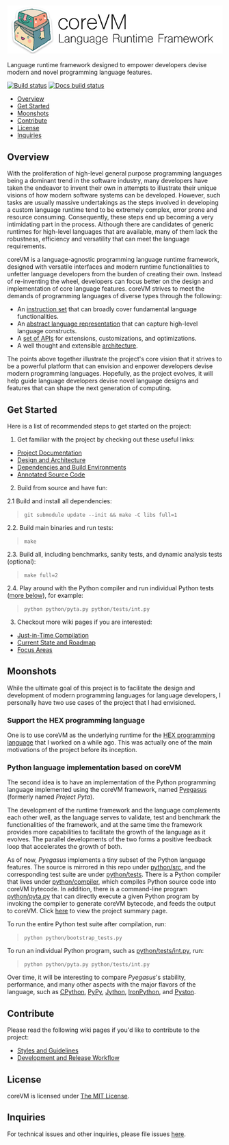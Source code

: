 ![logo](/resources/corevm_banner.png)

Language runtime framework designed to empower developers devise modern and
novel programming language features.

[![Build status](https://travis-ci.org/libvxx/coreVM.svg?branch=dev)](https://travis-ci.org/libcxx/coreVM)
[![Docs build status](https://readthedocs.org/projects/corevm/badge/?version=latest)](http://corevm.readthedocs.io/en/latest/)

* [Overview](#overview)
* [Get Started](#get-started)
* [Moonshots](#moonshots)
* [Contribute](#contribute)
* [License](#license)
* [Inquiries](#inquiries)

## Overview
With the proliferation of high-level general purpose programming languages being
a dominant trend in the software industry, many developers have taken the
endeavor to invent their own in attempts to illustrate their unique visions of
how modern software systems can be developed. However, such tasks are usually
massive undertakings as the steps involved in developing a custom language
runtime tend to be extremely complex, error prone and resource consuming.
Consequently, these steps end up becoming a very intimidating part in the
process. Although there are candidates of generic runtimes for high-level
languages that are available, many of them lack the robustness, efficiency and
versatility that can meet the language requirements.

coreVM is a language-agnostic programming language runtime framework, designed
with versatile interfaces and modern runtime functionalities to unfetter
language developers from the burden of creating their own. Instead of
re-inventing the wheel, developers can focus better on the design and
implementation of core language features. coreVM strives to meet the demands
of programming languages of diverse types through the following:

* An [instruction set](http://corevm.readthedocs.io/en/latest/reference.html#instruction-set) that can broadly cover fundamental language functionalities.
* An [abstract language representation](http://corevm.readthedocs.io/en/latest/ir_reference.html) that can capture high-level language constructs.
* A [set of APIs](http://corevm.readthedocs.io/en/latest/reference.html#apis) for extensions, customizations, and optimizations.
* A well thought and extensible [architecture](http://corevm.readthedocs.io/en/latest/design.html).

The points above together illustrate the project's core vision that it strives
to be a powerful platform that can envision and enpower developers devise
modern programming languages. Hopefully, as the project evolves, it will help
guide language developers devise novel language designs and features that can
shape the next generation of computing.


## Get Started

Here is a list of recommended steps to get started on the project:

1. Get familiar with the project by checking out these useful links:
  * [Project Documentation](http://corevm.readthedocs.io/en/latest/)
  * [Design and Architecture](https://github.com/libcxx/coreVM/wiki/Design-and-Architecture)
  * [Dependencies and Build Environments](https://github.com/libcxx/coreVM/wiki/Dependencies-and-Build-Environments)
  * [Annotated Source Code](http://www.corevm.org/docs/html/index.html)

2. Build from source and have fun:

  2.1 Build and install all dependencies:
  > `git submodule update --init && make -C libs full=1`

  2.2. Build main binaries and run tests:
  > `make`

  2.3. Build all, including benchmarks, sanity tests, and dynamic analysis tests (optional):
  > `make full=2`

  2.4. Play around with the Python compiler and run individual Python tests ([more below](#python-variant-based-on-corevm)), for example:
  > `python python/pyta.py python/tests/int.py`

3. Checkout more wiki pages if you are interested:
  * [Just-in-Time Compilation](https://github.com/libcxx/coreVM/wiki/Just-in-Time-Compilation)
  * [Current State and Roadmap](https://github.com/libcxx/coreVM/wiki/Current-State-and-Roadmap)
  * [Focus Areas](https://github.com/libcxx/coreVM/wiki/Focus-Areas)


## Moonshots
While the ultimate goal of this project is to facilitate the design and
development of modern programming languages for language developers, I
personally have two use cases of the project that I had envisioned.

### Support the HEX programming language
One is to use coreVM as the underlying runtime for the
[HEX programming language](http://www.github.com/libcxx/hex) that I
worked on a while ago. This was actually one of the main motivations of the
project before its inception.

### Python language implementation based on coreVM
The second idea is to have an implementation of the Python programming language
implemented using the coreVM framework, named
[Pyegasus](https://github.com/libcxx/Pyegasus) (formerly named
_Project Pyta_).

The development of the runtime framework and the language complements each other
well, as the language serves to validate, test and benchmark the functionalities
of the framework, and at the same time the framework provides more capabilities
to facilitate the growth of the language as it evolves. The parallel
developments of the two forms a positive feedback loop that accelerates the
growth of both.

As of now, _Pyegasus_ implements a tiny subset of the Python language features.
The source is mirrored in this repo under [python/src](python/src), and the
corresponding test suite are under [python/tests](python/tests). There is a
Python compiler that lives under [python/compiler](python/compiler), which
compiles Python source code into coreVM bytecode. In addition, there is a
command-line program [python/pyta.py](python/pyta.py) that can directly execute
a given Python program by invoking the compiler to generate coreVM bytecode,
and feeds the output to coreVM. Click [here](python/README.md) to view the
project summary page.

To run the entire Python test suite after compilation, run:
> `python python/bootstrap_tests.py`

To run an individual Python program, such as [python/tests/int.py](python/tests/int.py),
run:
> `python python/pyta.py python/tests/int.py`

Over time, it will be interesting to compare _Pyegasus_'s stability,
performance, and many other aspects with the major flavors of the language,
such as [CPython](https://www.python.org/), [PyPy](http://pypy.org/),
[Jython](http://www.jython.org/), [IronPython](http://ironpython.net/), and
[Pyston](https://github.com/dropbox/pyston).


## Contribute
Please read the following wiki pages if you'd like to contribute to the project:

* [Styles and Guidelines](https://github.com/libcxx/coreVM/wiki/Styles-and-Guidelines)
* [Development and Release Workflow](https://github.com/libcxx/coreVM/wiki/Development-and-Release-Workflow)


## License
coreVM is licensed under [The MIT License](http://opensource.org/licenses/MIT).


## Inquiries
For technical issues and other inquiries, please file issues
[here](https://github.com/libcxx/coreVM/issues/new).
